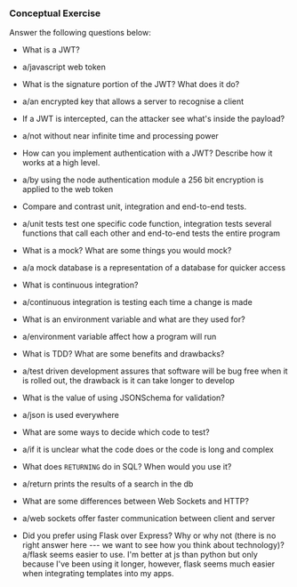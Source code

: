 ### Conceptual Exercise

Answer the following questions below:

- What is a JWT?
- a/javascript web token

- What is the signature portion of the JWT?  What does it do?
- a/an encrypted key that allows a server to recognise a client

- If a JWT is intercepted, can the attacker see what's inside the payload?
- a/not without near infinite time and processing power

- How can you implement authentication with a JWT?  Describe how it works at a high level.
- a/by using the node authentication module a 256 bit encryption is applied to the web token

- Compare and contrast unit, integration and end-to-end tests.
- a/unit tests test one specific code function, integration tests several functions that call each other and end-to-end tests the entire program

- What is a mock? What are some things you would mock?
- a/a mock database is a representation of a database for quicker access

- What is continuous integration?
- a/continuous integration is testing each time a change is made

- What is an environment variable and what are they used for?
- a/environment variable affect how a program will run

- What is TDD? What are some benefits and drawbacks?
- a/test driven development assures that software will be bug free when it is rolled out, the drawback is it can take longer to develop

- What is the value of using JSONSchema for validation?
- a/json is used everywhere

- What are some ways to decide which code to test?
- a/if it is unclear what the code does or the code is long and complex

- What does `RETURNING` do in SQL? When would you use it?
- a/return prints the results of a search in the db

- What are some differences between Web Sockets and HTTP?
- a/web sockets offer faster communication between client and server

- Did you prefer using Flask over Express? Why or why not (there is no right
  answer here --- we want to see how you think about technology)?
  a/flask seems easier to use.  I'm better at js than python but only because I've been using it longer, however, flask seems much easier when integrating templates into my apps.
